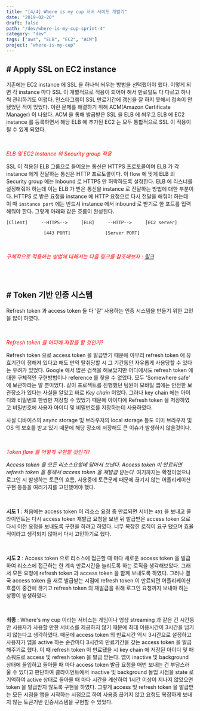 ```yaml
---
title: "[4/4] Where is my cup 서버 사이드 개발기"
date: "2019-02-20"
draft: false
path: "/dev/where-is-my-cup-sprint-4"
category: "dev"
tags: ["aws", "ELB", "EC2", "ACM"]
project: "where-is-my-cup"
---
```


## # Apply SSL on EC2 instance

기존에는 EC2 instance 에 SSL 을 하나씩 씌우는 방법을 선택했어야 했다. 이렇게 되면 각 instance 마다 SSL 이 개별적으로 적용이 되어야 해서 만료일도 다 다르고 하나씩 관리하기도 어렵다. 인스타그램이 SSL 만료기간에 갱신을 잘 하지 못해서 접속이 안됐었던 적이 있었다. 이런 문제를 해결하기 위해 ACM(Amazon Certificate Manager) 이 나왔다. ACM 을 통해 발급받은 SSL 을 ELB 에 씌우고 ELB 에 EC2 instance 를 등록하면서 해당 ELB 에 추가된 EC2 는 모두 통합적으로 SSL 이 적용이 될 수 있게 되었다.

<br />

<span style="color: red;">*ELB 및 EC2 Instance 의 Security group 적용*</span>

SSL 이 적용된 ELB 그룹으로 들어오는 통신은 HTTPS 프로토콜이며 ELB 가 각 instance 에게 전달하는 통신은 HTTP 프로토콜이다. 이 flow 에 맞게 ELB 의 Security group 에는 Inbound 로 HTTPS 만 허락하도록 설정한다. ELB 에 리스너를 설정해줘야 하는데 이는 ELB 가 받은 통신을 instance 로 전달하는 방법에 대한 부분이다. HTTPS 로 받은 요청을 instance 에 HTTP 요청으로 다시 전달을 해줘야 하는데 이 때 `instance port` 에는 반드시 instance 에서 inbound 로 받기로 한 포트를 입력해줘야 한다. 그렇게 아래와 같은 흐름이 완성된다.

```
[Client]     --HTTPS-->     [ELB]     --HTTP-->     [EC2 server]

              [443 PORT]             [Server PORT]
```

<br />

<span style="color: red;">*구체적으로 적용하는 방법에 대해서는 다음 링크를 참조해보자 : [링크](https://github.com/Sunjae-Kim/TIL/blob/master/aws/apply-ssl-on-ec2.md)*</span>

<br />
<br />

## # Token 기반 인증 시스템

Refresh token 과 access token 둘 다 '잘' 사용하는 인증 시스템을 만들기 위한 고민을 많이 하였다.

<br />

<span style="color: red;">*Refresh token 을 어디에 저장을 할 것인가?*</span>

Refresh token 으로 access token 을 발급받기 때문에 아무리 refresh token 에 유효기간이 정해져 있다고 해도 만약 탈취당할 시 그 기간동안 자유롭게 사용당할 수 있다는 우려가 있었다. Google 에서 많은 검색을 해보았지만 어디에서도 refresh token 에 대한 구체적인 구현방법이나 reference 를 찾을 수 없었다. 모두 'Somewhere safe' 에 보관하라는 말 뿐이었다. 같이 프로젝트를 진행했던 팀원이 모바일 앱에는 안전한 보관장소가 있다는 사실을 알았고 바로 *Key chain* 이었다. 그러나 key chain 에는 아이디와 비밀번호 한쌍만 저장할 수 있었기 때문에 아이디에 Refresh token 을 저장하였고 비밀번호에 사용자 아이디 및 비밀번호를 저장하는데 사용하였다.

사실 디바이스의 async storage 및 브라우저의 local storage 등도 이미 브라우저 및 OS 의 보호를 받고 있기 때문에 해당 장소에 저장해도 큰 이슈가 발생하지 않을것이다.

<br />

<span style="color: red;">*Token flow 를 어떻게 구현할 것인가?*</span>

*Access token 을 모든 리소스요청에 담아서 보낸다. Access token 이 만료되면 refresh token 을 통해서 access token 을 재발급 받는다.* 여기까지는 확정이었으나 로그인 시 발생하는 토큰의 흐름, 사용중에 토큰문제 때문에 끊기지 않는 어플리케이션 구현 등등을 여러가지를 고민했어야 했다. 

<br />

**시도 1** : 처음에는 access token 이 리소스 요청 중 만료되면 서버는 `401` 을 보내고 클라이언트는 다시 access token 재발급 요청을 보낸 뒤 발급받은 access token 으로 다시 이전 요청을 보내도록 구현을 하려고 하였다. 너무 복잡한 로직이 요구 됐으며 효율적이라고 생각되지 않아서 다시 고민하기로 했다.

<br />

**시도 2** : Access token 으로 리소스에 접근할 때 마다 새로운 access token 을 발급하여 리소스에 접근하는 한 계속 만료시간을 늘리도록 하는 로직을 생각해보았다. 그래서 모든 요청에 refresh token 과 access token 을 함께 보내도록 하였다. 그러나 결국 access token 을 새로 발급받는 시점에 refresh token 이 만료되면 어플리케이션 흐름이 중간에 끊기고 refresh token 의 재발급을 위해 로그인 요청까지 보내야 하는 상황이 발생하였다.

<br />

**최종** : Where's my cup 이라는 서비스는 게임이나 영상 streaming 과 같은 긴 시간동안 사용자가 사용할 만한 서비스를 제공하지 않기 때문에 최대 이용시간이 3시간을 넘기지 않는다고 생각하였다. 때문에 access token 의 만료시간 역시 3시간으로 설정하고 사용자가 앱을 active 하는 순간마다 3시간의 만료기간을 갖는 access token 을 발급해주기로 했다. 이 때 refresh token 이 만료됐을 시 key chain 에 저장된 아이디 및 패스워드로 access 및 refresh token 을 발급 받는다. 앱이 inactive 및 background 상태에 돌입하고 돌아올 때 마다 access token 발급 요청을 매번 보내는 건 부담스러울 수 있다고 판단하여 클라이언트에서 inactive 및 background 돌입 시점을 state 로 기억하여 active 상태로 돌아올 때 마다 시간을 계산하여 1시간 이상이 지나지 않았으면 token 을 발급받지 않도록 구현을 하였다. 그렇게 access 및 refresh token 을 발급받는 모든 시점을 앱을 시작하는 시점으로 하여 사용중 끊기지 않고 요청도 복잡하게 보내지 않는 토큰기반 인증시스템을 구현할 수 있었다.